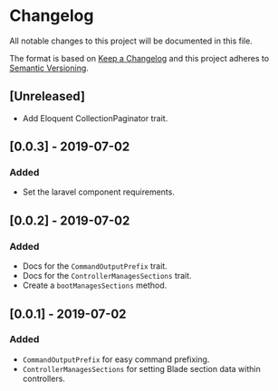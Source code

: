 # Changelog

All notable changes to this project will be documented in this file.

The format is based on [Keep a Changelog](http://keepachangelog.com/en/1.0.0/)
and this project adheres to [Semantic Versioning](http://semver.org/spec/v2.0.0.html).

## [Unreleased]
- Add Eloquent CollectionPaginator trait.

## [0.0.3] - 2019-07-02
### Added
- Set the laravel component requirements.

## [0.0.2] - 2019-07-02
### Added
- Docs for the `CommandOutputPrefix` trait.
- Docs for the `ControllerManagesSections` trait.
- Create a `bootManagesSections` method.

## [0.0.1] - 2019-07-02
### Added
- `CommandOutputPrefix` for easy command prefixing.
- `ControllerManagesSections` for setting Blade section data within controllers.

